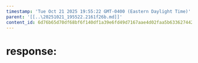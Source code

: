 ```yaml
---
timestamp: 'Tue Oct 21 2025 19:55:22 GMT-0400 (Eastern Daylight Time)'
parent: '[[..\20251021_195522.2161f26b.md]]'
content_id: 6d76b65d70df68bf6f140df1a39e6fd49d7167aae4d02faa5b63362744266256
---
```


# response:
